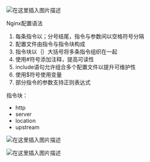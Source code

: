 ![在这里插入图片描述](https://i-blog.csdnimg.cn/blog_migrate/00c1bedde6563e8f6f518fa220ad6cd3.png)

Nginx配置语法

 1. 每条指令以；分号结尾，指令与参数间以空格符号分隔
 2. 配置文件由指令与指令块构成
 3. 指令块以｛｝大括号将多条指令组织在一起
 4. 使用#符号添加注释，提高可读性
 5. include语句允许组合多个配置文件以提升可维护性
 6. 使用$符号使用变量
 7. 部分指令的参数支持正则表达式

指令块：

 - http
 - server
 - location
 - upstream

![在这里插入图片描述](https://i-blog.csdnimg.cn/blog_migrate/a0cb4dff044065ac76a11060cc9bc959.png)

![在这里插入图片描述](https://i-blog.csdnimg.cn/blog_migrate/21a26ed3d881ef8be731ab8c5576c42f.png)

